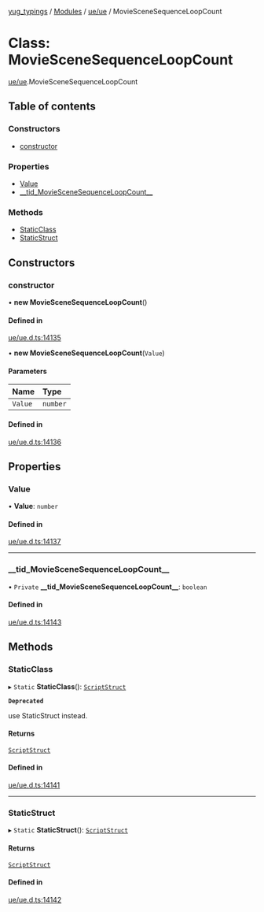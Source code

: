 [yug_typings](../README.md) / [Modules](../modules.md) / [ue/ue](../modules/ue_ue.md) / MovieSceneSequenceLoopCount

# Class: MovieSceneSequenceLoopCount

[ue/ue](../modules/ue_ue.md).MovieSceneSequenceLoopCount

## Table of contents

### Constructors

- [constructor](ue_ue.MovieSceneSequenceLoopCount.md#constructor)

### Properties

- [Value](ue_ue.MovieSceneSequenceLoopCount.md#value)
- [\_\_tid\_MovieSceneSequenceLoopCount\_\_](ue_ue.MovieSceneSequenceLoopCount.md#__tid_moviescenesequenceloopcount__)

### Methods

- [StaticClass](ue_ue.MovieSceneSequenceLoopCount.md#staticclass)
- [StaticStruct](ue_ue.MovieSceneSequenceLoopCount.md#staticstruct)

## Constructors

### constructor

• **new MovieSceneSequenceLoopCount**()

#### Defined in

[ue/ue.d.ts:14135](https://github.com/YugMetaverse/yug_typings/blob/25cad34/ue/ue.d.ts#L14135)

• **new MovieSceneSequenceLoopCount**(`Value`)

#### Parameters

| Name | Type |
| :------ | :------ |
| `Value` | `number` |

#### Defined in

[ue/ue.d.ts:14136](https://github.com/YugMetaverse/yug_typings/blob/25cad34/ue/ue.d.ts#L14136)

## Properties

### Value

• **Value**: `number`

#### Defined in

[ue/ue.d.ts:14137](https://github.com/YugMetaverse/yug_typings/blob/25cad34/ue/ue.d.ts#L14137)

___

### \_\_tid\_MovieSceneSequenceLoopCount\_\_

• `Private` **\_\_tid\_MovieSceneSequenceLoopCount\_\_**: `boolean`

#### Defined in

[ue/ue.d.ts:14143](https://github.com/YugMetaverse/yug_typings/blob/25cad34/ue/ue.d.ts#L14143)

## Methods

### StaticClass

▸ `Static` **StaticClass**(): [`ScriptStruct`](ue_ue.ScriptStruct.md)

**`Deprecated`**

use StaticStruct instead.

#### Returns

[`ScriptStruct`](ue_ue.ScriptStruct.md)

#### Defined in

[ue/ue.d.ts:14141](https://github.com/YugMetaverse/yug_typings/blob/25cad34/ue/ue.d.ts#L14141)

___

### StaticStruct

▸ `Static` **StaticStruct**(): [`ScriptStruct`](ue_ue.ScriptStruct.md)

#### Returns

[`ScriptStruct`](ue_ue.ScriptStruct.md)

#### Defined in

[ue/ue.d.ts:14142](https://github.com/YugMetaverse/yug_typings/blob/25cad34/ue/ue.d.ts#L14142)
